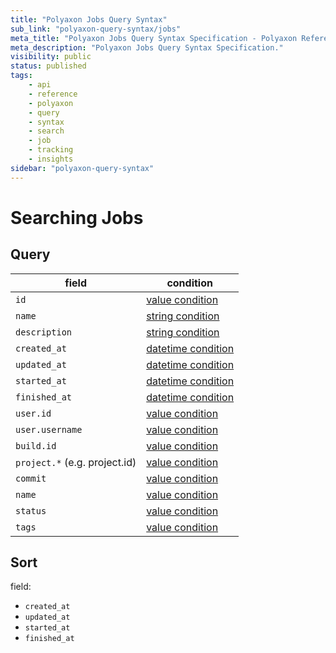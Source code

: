 ```yaml
---
title: "Polyaxon Jobs Query Syntax"
sub_link: "polyaxon-query-syntax/jobs"
meta_title: "Polyaxon Jobs Query Syntax Specification - Polyaxon References"
meta_description: "Polyaxon Jobs Query Syntax Specification."
visibility: public
status: published
tags:
    - api
    - reference
    - polyaxon
    - query
    - syntax
    - search
    - job
    - tracking
    - insights
sidebar: "polyaxon-query-syntax"
---
```


# Searching Jobs

## Query

field                         | condition
------------------------------|------------------
`id`                          | [value condition](/references/polyaxon-query-syntax/#query-with-value-condition)
`name`                        | [string condition](/references/polyaxon-query-syntax/#query-with-string-condition)
`description`                 | [string condition](/references/polyaxon-query-syntax/#query-with-string-condition)
`created_at`                  | [datetime condition](/references/polyaxon-query-syntax/#query-with-datetime-condition)
`updated_at`                  | [datetime condition](/references/polyaxon-query-syntax/#query-with-datetime-condition)
`started_at`                  | [datetime condition](/references/polyaxon-query-syntax/#query-with-datetime-condition)
`finished_at`                 | [datetime condition](/references/polyaxon-query-syntax/#query-with-datetime-condition)
`user.id`                     | [value condition](/references/polyaxon-query-syntax/#query-with-value-condition)
`user.username`               | [value condition](/references/polyaxon-query-syntax/#query-with-value-condition)
`build.id`                    | [value condition](/references/polyaxon-query-syntax/#query-with-value-condition)
`project.*` (e.g. project.id) | [value condition](/references/polyaxon-query-syntax/#query-with-value-condition)
`commit`                      | [value condition](/references/polyaxon-query-syntax/#query-with-value-condition)
`name`                        | [value condition](/references/polyaxon-query-syntax/#query-with-value-condition)
`status`                      | [value condition](/references/polyaxon-query-syntax/#query-with-value-condition)
`tags`                        | [value condition](/references/polyaxon-query-syntax/#query-with-value-condition)


## Sort

field:

 * `created_at`
 * `updated_at`
 * `started_at`
 * `finished_at`
